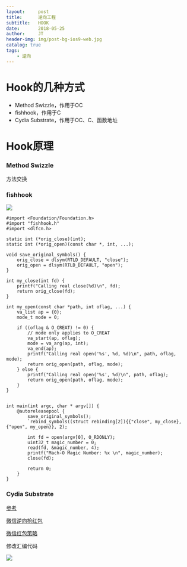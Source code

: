 ```yaml
---
layout:     post
title:      逆向工程
subtitle:   HOOK
date:       2018-05-25
author:     JT
header-img: img/post-bg-ios9-web.jpg
catalog: true
tags:
    - 逆向
---
```


# Hook的几种方式

* Method Swizzle，作用于OC
* fishhook，作用于C
* Cydia Substrate，作用于OC、C、函数地址

# Hook原理

### Method Swizzle

方法交换

### fishhook

![](https://wtj900.github.io/img/reverse/fishhook原理.png)

```
#import <Foundation/Foundation.h>
#import "fishhook.h"
#import <dlfcn.h>

static int (*orig_close)(int);
static int (*orig_open)(const char *, int, ...);

void save_original_symbols() {
    orig_close = dlsym(RTLD_DEFAULT, "close");
    orig_open = dlsym(RTLD_DEFAULT, "open");
}

int my_close(int fd) {
    printf("Calling real close(%d)\n", fd);
    return orig_close(fd);
}

int my_open(const char *path, int oflag, ...) {
    va_list ap = {0};
    mode_t mode = 0;
    
    if ((oflag & O_CREAT) != 0) {
        // mode only applies to O_CREAT
        va_start(ap, oflag);
        mode = va_arg(ap, int);
        va_end(ap);
        printf("Calling real open('%s', %d, %d)\n", path, oflag, mode);
        return orig_open(path, oflag, mode);
    } else {
        printf("Calling real open('%s', %d)\n", path, oflag);
        return orig_open(path, oflag, mode);
    }
}


int main(int argc, char * argv[]) {
    @autoreleasepool {
        save_original_symbols();
        `rebind_symbols((struct rebinding[2]){{"close", my_close}, {"open", my_open}}, 2);
        
        int fd = open(argv[0], O_RDONLY);
        uint32_t magic_number = 0;
        read(fd, &magic_number, 4);
        printf("Mach-O Magic Number: %x \n", magic_number);
        close(fd);
        
        return 0;
    }
}
```

### Cydia Substrate

[参考](https://www.jianshu.com/p/8418ec52724c)

[微信逆向抢红包](https://www.jianshu.com/p/27135f6bf2f3)

[微信红包策略](https://www.jianshu.com/p/44851e0aff9f)

修改汇编代码

![](https://wtj900.github.io/img/reverse/Cydia_Substrate原理.png)